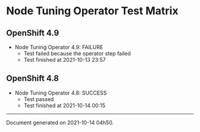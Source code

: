 
Node Tuning Operator Test Matrix
================================

OpenShift 4.9
-------------


* Node Tuning Operator 4.9: FAILURE
  - Test failed because the operator step failed
  - Test finished at 2021-10-13 23:57

OpenShift 4.8
-------------


* Node Tuning Operator 4.8: SUCCESS
  - Test passed
  - Test finished at 2021-10-14 00:15


---
Document generated on 2021-10-14 04h50.
